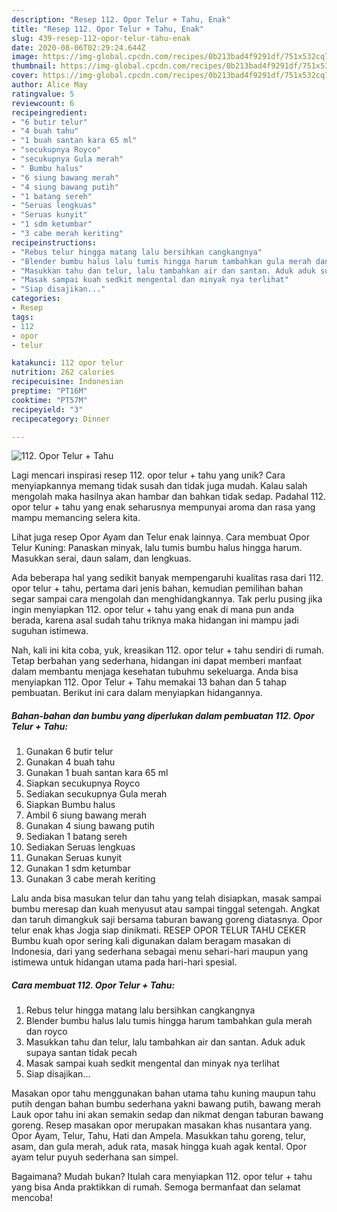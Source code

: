 ```yaml
---
description: "Resep 112. Opor Telur + Tahu, Enak"
title: "Resep 112. Opor Telur + Tahu, Enak"
slug: 439-resep-112-opor-telur-tahu-enak
date: 2020-08-06T02:29:24.644Z
image: https://img-global.cpcdn.com/recipes/0b213bad4f9291df/751x532cq70/112-opor-telur-tahu-foto-resep-utama.jpg
thumbnail: https://img-global.cpcdn.com/recipes/0b213bad4f9291df/751x532cq70/112-opor-telur-tahu-foto-resep-utama.jpg
cover: https://img-global.cpcdn.com/recipes/0b213bad4f9291df/751x532cq70/112-opor-telur-tahu-foto-resep-utama.jpg
author: Alice May
ratingvalue: 5
reviewcount: 6
recipeingredient:
- "6 butir telur"
- "4 buah tahu"
- "1 buah santan kara 65 ml"
- "secukupnya Royco"
- "secukupnya Gula merah"
- " Bumbu halus"
- "6 siung bawang merah"
- "4 siung bawang putih"
- "1 batang sereh"
- "Seruas lengkuas"
- "Seruas kunyit"
- "1 sdm ketumbar"
- "3 cabe merah keriting"
recipeinstructions:
- "Rebus telur hingga matang lalu bersihkan cangkangnya"
- "Blender bumbu halus lalu tumis hingga harum tambahkan gula merah dan royco"
- "Masukkan tahu dan telur, lalu tambahkan air dan santan. Aduk aduk supaya santan tidak pecah"
- "Masak sampai kuah sedkit mengental dan minyak nya terlihat"
- "Siap disajikan..."
categories:
- Resep
tags:
- 112
- opor
- telur

katakunci: 112 opor telur 
nutrition: 262 calories
recipecuisine: Indonesian
preptime: "PT16M"
cooktime: "PT57M"
recipeyield: "3"
recipecategory: Dinner

---
```



![112. Opor Telur + Tahu](https://img-global.cpcdn.com/recipes/0b213bad4f9291df/751x532cq70/112-opor-telur-tahu-foto-resep-utama.jpg)

Lagi mencari inspirasi resep 112. opor telur + tahu yang unik? Cara menyiapkannya memang tidak susah dan tidak juga mudah. Kalau salah mengolah maka hasilnya akan hambar dan bahkan tidak sedap. Padahal 112. opor telur + tahu yang enak seharusnya mempunyai aroma dan rasa yang mampu memancing selera kita.

Lihat juga resep Opor Ayam dan Telur enak lainnya. Cara membuat Opor Telur Kuning: Panaskan minyak, lalu tumis bumbu halus hingga harum. Masukkan serai, daun salam, dan lengkuas.

Ada beberapa hal yang sedikit banyak mempengaruhi kualitas rasa dari 112. opor telur + tahu, pertama dari jenis bahan, kemudian pemilihan bahan segar sampai cara mengolah dan menghidangkannya. Tak perlu pusing jika ingin menyiapkan 112. opor telur + tahu yang enak di mana pun anda berada, karena asal sudah tahu triknya maka hidangan ini mampu jadi suguhan istimewa.


Nah, kali ini kita coba, yuk, kreasikan 112. opor telur + tahu sendiri di rumah. Tetap berbahan yang sederhana, hidangan ini dapat memberi manfaat dalam membantu menjaga kesehatan tubuhmu sekeluarga. Anda bisa menyiapkan 112. Opor Telur + Tahu memakai 13 bahan dan 5 tahap pembuatan. Berikut ini cara dalam menyiapkan hidangannya.

<!--inarticleads1-->

##### Bahan-bahan dan bumbu yang diperlukan dalam pembuatan 112. Opor Telur + Tahu:

1. Gunakan 6 butir telur
1. Gunakan 4 buah tahu
1. Gunakan 1 buah santan kara 65 ml
1. Siapkan secukupnya Royco
1. Sediakan secukupnya Gula merah
1. Siapkan  Bumbu halus
1. Ambil 6 siung bawang merah
1. Gunakan 4 siung bawang putih
1. Sediakan 1 batang sereh
1. Sediakan Seruas lengkuas
1. Gunakan Seruas kunyit
1. Gunakan 1 sdm ketumbar
1. Gunakan 3 cabe merah keriting


Lalu anda bisa masukan telur dan tahu yang telah disiapkan, masak sampai bumbu meresap dan kuah menyusut atau sampai tinggal setengah. Angkat dan taruh dimangkuk saji bersama taburan bawang goreng diatasnya. Opor telur enak khas Jogja siap dinikmati. RESEP OPOR TELUR TAHU CEKER Bumbu kuah opor sering kali digunakan dalam beragam masakan di Indonesia, dari yang sederhana sebagai menu sehari-hari maupun yang istimewa untuk hidangan utama pada hari-hari spesial. 

<!--inarticleads2-->

##### Cara membuat 112. Opor Telur + Tahu:

1. Rebus telur hingga matang lalu bersihkan cangkangnya
1. Blender bumbu halus lalu tumis hingga harum tambahkan gula merah dan royco
1. Masukkan tahu dan telur, lalu tambahkan air dan santan. Aduk aduk supaya santan tidak pecah
1. Masak sampai kuah sedkit mengental dan minyak nya terlihat
1. Siap disajikan...


Masakan opor tahu menggunakan bahan utama tahu kuning maupun tahu putih dengan bahan bumbu sederhana yakni bawang putih, bawang merah Lauk opor tahu ini akan semakin sedap dan nikmat dengan taburan bawang goreng. Resep masakan opor merupakan masakan khas nusantara yang. Opor Ayam, Telur, Tahu, Hati dan Ampela. Masukkan tahu goreng, telur, asam, dan gula merah, aduk rata, masak hingga kuah agak kental. Opor ayam telur puyuh sederhana san simpel. 

Bagaimana? Mudah bukan? Itulah cara menyiapkan 112. opor telur + tahu yang bisa Anda praktikkan di rumah. Semoga bermanfaat dan selamat mencoba!
